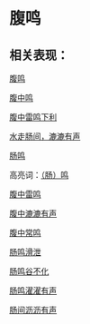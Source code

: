 # 腹鸣

## 相关表现：

[腹鸣](https://zuoye.gmzyh.com/search?key=腹鸣)
[腹中鸣](https://zuoye.gmzyh.com/search?key=腹中鸣)
[腹中雷鸣下利](https://zuoye.gmzyh.com/search?key=腹中雷鸣下利)
[水走肠间，漉漉有声](https://zuoye.gmzyh.com/search?key=水走肠间，漉漉有声)
[肠鸣](https://zuoye.gmzyh.com/search?key=肠鸣)
高亮词：[（肠）鸣](https://zuoye.gmzyh.com/search?key=（肠）鸣)  
[腹中雷鸣](https://zuoye.gmzyh.com/search?key=腹中雷鸣)
[腹中漉漉有声](https://zuoye.gmzyh.com/search?key=腹中漉漉有声)
[腹中常鸣](https://zuoye.gmzyh.com/search?key=腹中常鸣)
[肠鸣滑泄](https://zuoye.gmzyh.com/search?key=肠鸣滑泄)
[肠鸣谷不化](https://zuoye.gmzyh.com/search?key=肠鸣谷不化)
[肠鸣濯濯有声](https://zuoye.gmzyh.com/search?key=肠鸣濯濯有声)
[肠间沥沥有声](https://zuoye.gmzyh.com/search?key=肠间沥沥有声)